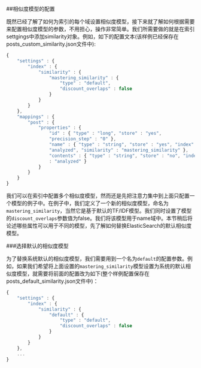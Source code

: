 ##相似度模型的配置

既然已经了解了如何为索引的每个域设置相似度模型，接下来就了解如何根据需要来配置相似度模型的参数，不用担心，操作非常简单。我们所需要做的就是在索引settgings中添加similarity对象。例如，如下的配置文本(该样例已经保存在posts_custom_similarity.json文件中):
```javascript
{
    "settings" : {
        "index" : {
            "similarity" : {
                "mastering_similarity" : {
                    "type" : "default",
                    "discount_overlaps" : false
                }
            }
        }
    },
    "mappings" : {
        "post" : {
            "properties" : {
                "id" : { "type" : "long", "store" : "yes",
                "precision_step" : "0" },
                "name" : { "type" : "string", "store" : "yes", "index" :
                "analyzed", "similarity" : "mastering_similarity" },
                "contents" : { "type" : "string", "store" : "no", "index"
                : "analyzed" }
            }
        }
    }
}
```

我们可以在索引中配置多个相似度模型，然而还是先把注意力集中到上面只配置一个模型的例子中。在例子中，我们定义了一个新的相似度模型，命名为`mastering_similarity`，当然它是基于默认的TF/IDF模型。我们同时设置了模型的`discount_overlaps`参数值为false。我们将该模型用于name域中。本节稍后将论述哪些属性可以用于不同的模型，先了解如何替换ElasticSearch的默认相似度模型。

###选择默认的相似度模型

为了替换系统默认的相似度模型，我们需要用到一个名为`default`的配置参数。例如，如果我们希望将上面设置的`mastering_similarity`模型设置为系统的默认相似度模型，就需要将前面的配置改为如下(整个样例配置保存在posts\_default_similarity.json文件中)：
```javascript
{
    "settings" : {
        "index" : {
            "similarity" : {
                "default" : {
                    "type" : "default",
                    "discount_overlaps" : false
                }
            }
        }
    },
    ...
}
```

